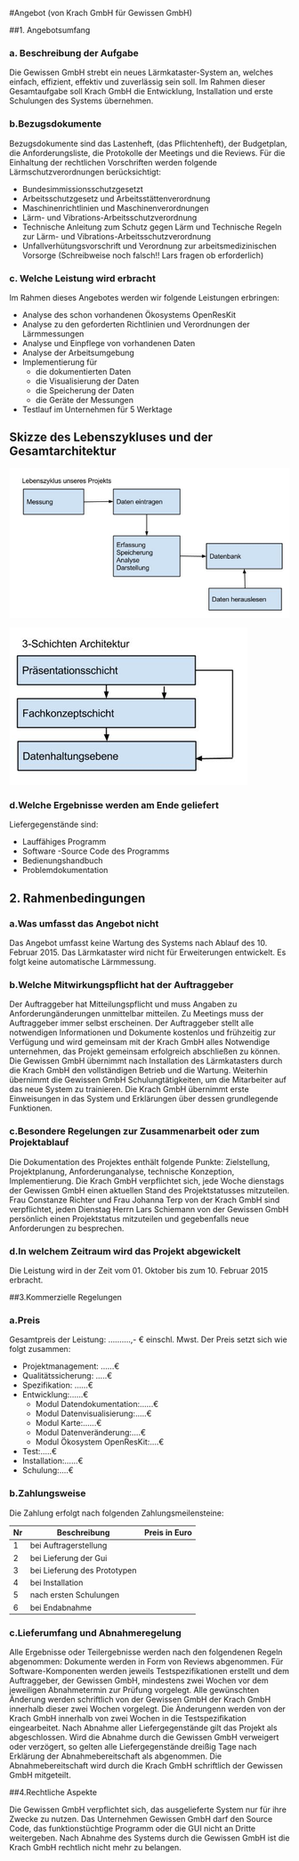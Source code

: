 #Angebot (von Krach GmbH für Gewissen GmbH)


##1. Angebotsumfang


###       a. Beschreibung der Aufgabe
Die Gewissen GmbH strebt ein neues Lärmkataster-System an, welches einfach, effizient, effektiv und zuverlässig sein soll. Im Rahmen dieser Gesamtaufgabe soll Krach GmbH die Entwicklung, Installation und erste Schulungen des Systems übernehmen.


###        b.Bezugsdokumente
Bezugsdokumente sind das Lastenheft, (das Pflichtenheft), der Budgetplan, die Anforderungsliste, die Protokolle der Meetings und die Reviews.
Für die Einhaltung der rechtlichen Vorschriften werden folgende Lärmschutzverordnungen berücksichtigt:
* Bundesimmissionsschutzgesetzt 
* Arbeitsschutzgesetz und Arbeitsstättenverordnung
* Maschinenrichtlinien und Maschinenverordnungen
* Lärm- und Vibrations-Arbeitsschutzverordnung
* Technische Anleitung zum Schutz gegen Lärm und Technische Regeln zur Lärm- und Vibrations-Arbeitsschutzverordnung 
* Unfallverhütungsvorschrift und Verordnung zur arbeitsmedizinischen Vorsorge
(Schreibweise noch falsch!! Lars fragen ob erforderlich)


###        c. Welche Leistung wird erbracht
Im Rahmen dieses Angebotes werden wir folgende Leistungen erbringen:
* Analyse des schon vorhandenen Ökosystems OpenResKit
* Analyse zu den geforderten Richtlinien und Verordnungen der Lärmmessungen
* Analyse und Einpflege von vorhandenen Daten
* Analyse der Arbeitsumgebung
* Implementierung für 
   * die dokumentierten Daten
   * die Visualisierung der Daten
   * die Speicherung der Daten
   * die Geräte der Messungen
* Testlauf im Unternehmen für  5 Werktage

## Skizze des Lebenszykluses und der Gesamtarchitektur
![Lebenszyklus des Projekts](./Lebenszyklus.png)

![3 Schichten Architektur](./3-Schichten-Architektur.png)



###        d.Welche Ergebnisse werden am Ende geliefert
Liefergegenstände sind:
* Lauffähiges Programm
* Software -Source Code des Programms
* Bedienungshandbuch
* Problemdokumentation


## 2. Rahmenbedingungen


###        a.Was umfasst das Angebot nicht
Das Angebot umfasst keine Wartung des Systems nach Ablauf des 10. Februar 2015. Das Lärmkataster wird nicht für Erweiterungen entwickelt. Es folgt keine automatische Lärmmessung.


###        b.Welche Mitwirkungspflicht hat der Auftraggeber
Der Auftraggeber hat Mitteilungspflicht und muss Angaben zu Anforderungänderungen unmittelbar mitteilen. Zu Meetings muss der Auftraggeber immer selbst erscheinen. 
Der Auftraggeber stellt alle notwendigen Informationen und Dokumente kostenlos und frühzeitig zur Verfügung und wird gemeinsam mit der Krach GmbH alles Notwendige unternehmen, das Projekt gemeinsam erfolgreich abschließen zu können. Die Gewissen GmbH übernimmt nach Installation des Lärmkatasters  durch die Krach GmbH den vollständigen Betrieb und die Wartung. Weiterhin übernimmt die Gewissen GmbH  Schulungtätigkeiten, um die Mitarbeiter auf das neue System zu trainieren. Die Krach GmbH übernimmt erste Einweisungen in das System und Erklärungen über dessen grundlegende Funktionen. 


###       c.Besondere Regelungen zur Zusammenarbeit oder zum Projektablauf
Die Dokumentation des Projektes enthält folgende Punkte: Zielstellung, Projektplanung, Anforderunganalyse, technische Konzeption, Implementierung.
Die Krach GmbH verpflichtet sich, jede Woche dienstags der Gewissen GmbH einen aktuellen Stand des Projektstatusses mitzuteilen. Frau Constanze Richter und Frau Johanna Terp von der Krach GmbH sind verpflichtet, jeden Dienstag Herrn Lars Schiemann von der Gewissen GmbH persönlich einen Projektstatus mitzuteilen und gegebenfalls neue Anforderungen zu besprechen. 


###        d.In welchem Zeitraum wird das Projekt abgewickelt
Die Leistung wird in der Zeit vom 01. Oktober bis zum 10. Februar 2015 erbracht. 



##3.Kommerzielle Regelungen


###        a.Preis
Gesamtpreis der Leistung: ……….,- € einschl. Mwst. 
Der Preis setzt sich wie folgt zusammen:
* Projektmanagement: …...€
* Qualitätssicherung: …..€
* Spezifikation: …...€
* Entwicklung:......€
   * Modul Datendokumentation:......€
   * Modul Datenvisualisierung:.....€
   * Modul Karte:......€
   * Modul Datenveränderung:....€
   * Modul Ökosystem OpenResKit:....€
* Test:.....€
* Installation:......€
* Schulung:....€


###        b.Zahlungsweise
Die Zahlung erfolgt nach folgenden Zahlungsmeilensteine:


| Nr | Beschreibung                 | Preis in Euro |
|----|------------------------------|---------------|
| 1  | bei Auftragerstellung        |               |
| 2  | bei Lieferung der Gui        |               |
| 3  | bei Lieferung des Prototypen |               |
| 4  | bei Installation             |               |
| 5  | nach ersten Schulungen       |               |
| 6  | bei Endabnahme               |               |


###        c.Lieferumfang und Abnahmeregelung
Alle Ergebnisse oder Teilergebnisse werden nach den folgendenen Regeln abgenommen:
Dokumente werden in Form von Reviews abgenommen. Für Software-Komponenten werden jeweils Testspezifikationen erstellt und dem Auftraggeber, der Gewissen GmbH, mindestens zwei Wochen vor dem jeweiligen Abnahmetermin zur Prüfung vorgelegt. Alle gewünschten Änderung werden schriftlich von der Gewissen GmbH der Krach GmbH innerhalb dieser zwei Wochen vorgelegt. Die Änderungenn werden von der Krach GmbH innerhalb von zwei Wochen in die Testspezifikation eingearbeitet. Nach Abnahme aller Liefergegenstände gilt das Projekt als abgeschlossen. Wird die Abnahme durch die Gewissen GmbH verweigert oder verzögert, so gelten alle Liefergegenstände dreißig Tage nach Erklärung der Abnahmebereitschaft als abgenommen. Die Abnahmebereitschaft wird durch die Krach GmbH schriftlich der Gewissen GmbH mitgeteilt. 


##4.Rechtliche Aspekte


Die Gewissen GmbH verpflichtet sich, das ausgelieferte System nur für ihre Zwecke zu nutzen. Das Unternehmen Gewissen GmbH darf den Source Code, das funktionstüchtige Programm oder die GUI nicht an Dritte weitergeben. 
Nach Abnahme des Systems durch die Gewissen GmbH ist die Krach GmbH rechtlich nicht mehr zu belangen.
